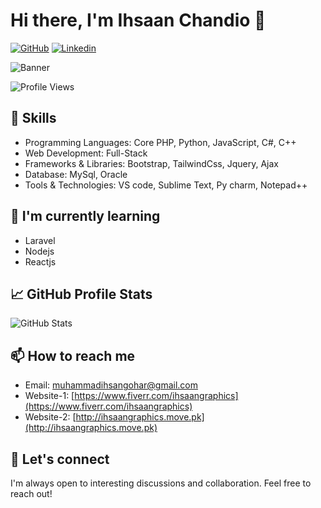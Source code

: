 <!-- Your Name or Username -->
# Hi there, I'm Ihsaan Chandio 👋

<!-- Your Professional Links -->
[![GitHub](https://img.shields.io/github/followers/ihsaan-20?label=Follow&style=social)](https://github.com/ihsaan-20)
[![Linkedin](https://img.shields.io/badge/-YourLinkedIn-blue?style=flat&logo=Linkedin&logoColor=white&link=https://www.linkedin.com/in/muhammad-ihsan-gohar-chandio-20aa11a5/)](https://www.linkedin.com/in/muhammad-ihsan-gohar-chandio-20aa11a5/)


<!-- Your Banner Image -->
![Banner](https://github.com/Ihsaan-20/ihaanChandio/blob/main/github-banner.png)
<!-- GitHub Profile Views Counter -->
![Profile Views](https://komarev.com/ghpvc/?username=Ihsaan-20)

## 🚀 Skills

<!-- Your top skills -->
- Programming Languages: Core PHP, Python, JavaScript, C#, C++
- Web Development: Full-Stack
- Frameworks & Libraries: Bootstrap, TailwindCss, Jquery, Ajax
- Database: MySql, Oracle
- Tools & Technologies: VS code, Sublime Text, Py charm, Notepad++

## 🌱 I'm currently learning

<!-- Areas or technologies you are currently learning about -->
- Laravel
- Nodejs
- Reactjs


## 📈 GitHub Profile Stats

![GitHub Stats](https://github-readme-stats.vercel.app/api?username=Ihsaan-20&show_icons=true)



## 📫 How to reach me

<!-- Ways to connect with you -->
- Email: muhammadihsangohar@gmail.com
- Website-1: [https://www.fiverr.com/ihsaangraphics](https://www.fiverr.com/ihsaangraphics)
- Website-2: [http://ihsaangraphics.move.pk](http://ihsaangraphics.move.pk)

## 💬 Let's connect

<!-- A call to action for visitors to connect with you -->
I'm always open to interesting discussions and collaboration. Feel free to reach out!
